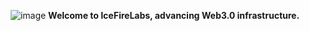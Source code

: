 <p align="center">
<img  alt="image" src="https://github.com/IceFireLabs/.github/assets/34047788/69725346-9dc8-4873-a15a-6e042587801e">
    <b>Welcome to IceFireLabs, advancing Web3.0 infrastructure.</b>
</p>

